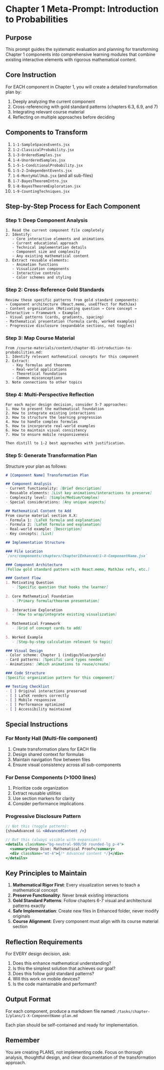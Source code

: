 # Chapter 1 Meta-Prompt: Introduction to Probabilities

## Purpose
This prompt guides the systematic evaluation and planning for transforming Chapter 1 components into comprehensive learning modules that combine existing interactive elements with rigorous mathematical content.

## Core Instruction
For EACH component in Chapter 1, you will create a detailed transformation plan by:
1. Deeply analyzing the current component
2. Cross-referencing with gold standard patterns (chapters 6.3, 6.9, and 7)
3. Integrating relevant course material
4. Reflecting on multiple approaches before deciding

## Components to Transform

1. `1-1-SampleSpacesEvents.jsx`
2. `1-2-ClassicalProbability.jsx`
3. `1-3-OrderedSamples.jsx`
4. `1-4-UnorderedSamples.jsx`
5. `1-5-1-ConditionalProbability.jsx`
6. `1-5-2-IndependentEvents.jsx`
7. `1-6-MontyHallHub.jsx` (and all sub-files)
8. `1-7-BayesTheoremIntro.jsx`
9. `1-8-BayesTheoremExploration.jsx`
10. `1-9-CountingTechniques.jsx`

## Step-by-Step Process for Each Component

### Step 1: Deep Component Analysis
```
1. Read the current component file completely
2. Identify:
   - Core interactive elements and animations
   - Current educational approach
   - Technical implementation details
   - Component size and complexity
   - Any existing mathematical content
3. Extract reusable elements:
   - Animation functions
   - Visualization components
   - Interactive controls
   - Color schemes and styling
```

### Step 2: Cross-Reference Gold Standards
```
Review these specific patterns from gold standard components:
- Component architecture (React.memo, useEffect for MathJax)
- Content organization (Motivating question → Core concept → Interactive → Framework → Example)
- Visual patterns (cards, gradients, spacing)
- Mathematical presentation (formula cards, worked examples)
- Progressive disclosure (expandable sections, not toggles)
```

### Step 3: Map Course Material
```
From /course-materials/content/chapter-01-introduction-to-probabilities.md:
1. Identify relevant mathematical concepts for this component
2. Extract:
   - Key formulas and theorems
   - Real-world applications
   - Theoretical foundations
   - Common misconceptions
3. Note connections to other topics
```

### Step 4: Multi-Perspective Reflection
```
For each major design decision, consider 5-7 approaches:
1. How to present the mathematical foundation
2. How to integrate existing interactions
3. How to structure the learning progression
4. How to handle complex formulas
5. How to incorporate real-world examples
6. How to maintain visual consistency
7. How to ensure mobile responsiveness

Then distill to 1-2 best approaches with justification.
```

### Step 5: Generate Transformation Plan

Structure your plan as follows:

```markdown
# [Component Name] Transformation Plan

## Component Analysis
- Current functionality: [Brief description]
- Reusable elements: [List key animations/interactions to preserve]
- Complexity level: [Simple/Medium/Complex]
- Special considerations: [Any unique aspects]

## Mathematical Content to Add
From course material section X.X:
- Formula 1: [LaTeX formula and explanation]
- Formula 2: [LaTeX formula and explanation]
- Real-world example: [Description]
- Key concepts: [List]

## Implementation Structure

### File Location
`/src/components/chapters/Chapter1Enhanced/1-X-ComponentName.jsx`

### Component Architecture
[Follow gold standard pattern with React.memo, MathJax refs, etc.]

### Content Flow
1. Motivating Question
   - [Specific question that hooks the learner]
   
2. Core Mathematical Foundation
   - [Primary formula/theorem presentation]
   
3. Interactive Exploration
   - [How to wrap/integrate existing visualization]
   
4. Mathematical Framework
   - [Grid of concept cards to add]
   
5. Worked Example
   - [Step-by-step calculation relevant to topic]

### Visual Design
- Color scheme: Chapter 1 (indigo/blue/purple)
- Card patterns: [Specific card types needed]
- Animations: [Which animations to reuse/create]

### Code Structure
[Specific organization pattern for this component]

## Testing Checklist
- [ ] Original interactions preserved
- [ ] LaTeX renders correctly
- [ ] Mobile responsive
- [ ] Performance optimized
- [ ] Accessibility maintained
```

## Special Instructions

### For Monty Hall (Multi-file component)
1. Create transformation plans for EACH file
2. Design shared context for formulas
3. Maintain navigation flow between files
4. Ensure visual consistency across all sub-components

### For Dense Components (>1000 lines)
1. Prioritize code organization
2. Extract reusable utilities
3. Use section markers for clarity
4. Consider performance implications

### Progressive Disclosure Pattern
```jsx
// Not this (toggle pattern):
{showAdvanced && <AdvancedContent />}

// But this (always visible with expansion):
<details className="bg-neutral-900/50 rounded-lg p-4">
  <summary>Deep Dive: Mathematical Proof</summary>
  <div className="mt-4">{/* Advanced content */}</div>
</details>
```

## Key Principles to Maintain

1. **Mathematical Rigor First**: Every visualization serves to teach a mathematical concept
2. **Preserve Functionality**: Never break existing interactions
3. **Gold Standard Patterns**: Follow chapters 6-7 visual and architectural patterns exactly
4. **Safe Implementation**: Create new files in Enhanced folder, never modify originals
5. **Course Alignment**: Every component must align with its course material section

## Reflection Requirements

For EVERY design decision, ask:
1. Does this enhance mathematical understanding?
2. Is this the simplest solution that achieves our goal?
3. Does this follow gold standard patterns?
4. Will this work on mobile devices?
5. Is the code maintainable and performant?

## Output Format

For each component, produce a markdown file named:
`/tasks/chapter-1/plans/1-X-ComponentName-plan.md`

Each plan should be self-contained and ready for implementation.

## Remember
You are creating PLANS, not implementing code. Focus on thorough analysis, thoughtful design, and clear documentation of the transformation approach.